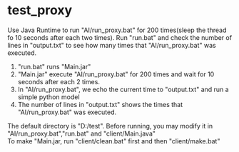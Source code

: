 # test_proxy

Use Java Runtime to run "AI/run_proxy.bat" for 200 times(sleep the thread fo 10 seconds after each two times). Run "run.bat" and check the number of lines in "output.txt" to see how many times that "AI/run_proxy.bat" was executed.

1. "run.bat" runs "Main.jar"  
2. "Main.jar" execute "AI/run_proxy.bat" for 200 times and wait for 10 seconds after each 2 times.  
3. In "AI/run_proxy.bat", we echo the current time to "output.txt" and run a simple python model  
4. The number of lines in "output.txt" shows the times that "AI/run_proxy.bat" was executed.  

The default directory is "D:/test". Before running, you may modify it in "AI/run_proxy.bat","run.bat" and "client/Main.java"  
To make "Main.jar, run "client/clean.bat" first and then "client/make.bat"
